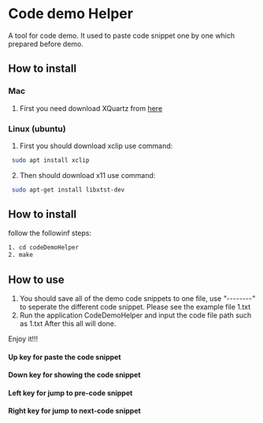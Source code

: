 # Code demo Helper
A tool for code demo. It used to paste code snippet one by one which prepared before demo.
## How to install
### Mac
1. First you need download XQuartz from [here](https://dl.bintray.com/xquartz/downloads/XQuartz-2.7.11.dmg)
### Linux (ubuntu)
1. First you should download xclip use command: 
```sh
 sudo apt install xclip
```
2. Then should download x11 use command:
```sh
 sudo apt-get install libxtst-dev
```

## How to install
follow the followinf steps:
```sh
1. cd codeDemoHelper
2. make
```

## How to use
1. You should save all of the demo code snippets to one file, use *"--------"* to seperate the different code snippet.
Please see the example file 1.txt
2. Run the application CodeDemoHelper and input the code file path such as 1.txt
After this all will done. 

Enjoy it!!!

#### Up key for paste the code snippet
#### Down key for showing the code snippet
#### Left key for jump to pre-code snippet
#### Right key for jump to next-code snippet
